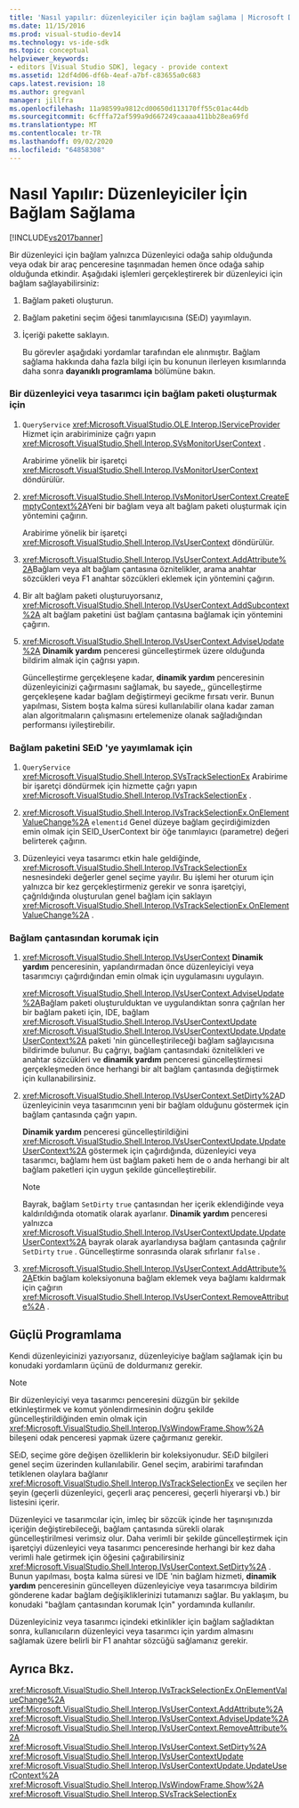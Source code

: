 ```yaml
---
title: 'Nasıl yapılır: düzenleyiciler için bağlam sağlama | Microsoft Docs'
ms.date: 11/15/2016
ms.prod: visual-studio-dev14
ms.technology: vs-ide-sdk
ms.topic: conceptual
helpviewer_keywords:
- editors [Visual Studio SDK], legacy - provide context
ms.assetid: 12df4d06-df6b-4eaf-a7bf-c83655a0c683
caps.latest.revision: 18
ms.author: gregvanl
manager: jillfra
ms.openlocfilehash: 11a98599a9812cd00650d113170ff55c01ac44db
ms.sourcegitcommit: 6cfffa72af599a9d667249caaaa411bb28ea69fd
ms.translationtype: MT
ms.contentlocale: tr-TR
ms.lasthandoff: 09/02/2020
ms.locfileid: "64858308"
---
```

# <a name="how-to-provide-context-for-editors"></a>Nasıl Yapılır: Düzenleyiciler İçin Bağlam Sağlama
[!INCLUDE[vs2017banner](../includes/vs2017banner.md)]

Bir düzenleyici için bağlam yalnızca Düzenleyici odağa sahip olduğunda veya odak bir araç penceresine taşınmadan hemen önce odağa sahip olduğunda etkindir. Aşağıdaki işlemleri gerçekleştirerek bir düzenleyici için bağlam sağlayabilirsiniz:  
  
1. Bağlam paketi oluşturun.  
  
2. Bağlam paketini seçim öğesi tanımlayıcısına (SEıD) yayımlayın.  
  
3. İçeriği pakette saklayın.  
  
   Bu görevler aşağıdaki yordamlar tarafından ele alınmıştır. Bağlam sağlama hakkında daha fazla bilgi için bu konunun ilerleyen kısımlarında daha sonra **dayanıklı programlama** bölümüne bakın.  
  
### <a name="to-create-a-context-bag-for-an-editor-or-a-designer"></a>Bir düzenleyici veya tasarımcı için bağlam paketi oluşturmak için  
  
1. `QueryService` <xref:Microsoft.VisualStudio.OLE.Interop.IServiceProvider> Hizmet için arabiriminize çağrı yapın <xref:Microsoft.VisualStudio.Shell.Interop.SVsMonitorUserContext> .  
  
     Arabirime yönelik bir işaretçi <xref:Microsoft.VisualStudio.Shell.Interop.IVsMonitorUserContext> döndürülür.  
  
2. <xref:Microsoft.VisualStudio.Shell.Interop.IVsMonitorUserContext.CreateEmptyContext%2A>Yeni bir bağlam veya alt bağlam paketi oluşturmak için yöntemini çağırın.  
  
     Arabirime yönelik bir işaretçi <xref:Microsoft.VisualStudio.Shell.Interop.IVsUserContext> döndürülür.  
  
3. <xref:Microsoft.VisualStudio.Shell.Interop.IVsUserContext.AddAttribute%2A>Bağlam veya alt bağlam çantasına öznitelikler, arama anahtar sözcükleri veya F1 anahtar sözcükleri eklemek için yöntemini çağırın.  
  
4. Bir alt bağlam paketi oluşturuyorsanız, <xref:Microsoft.VisualStudio.Shell.Interop.IVsUserContext.AddSubcontext%2A> alt bağlam paketini üst bağlam çantasına bağlamak için yöntemini çağırın.  
  
5. <xref:Microsoft.VisualStudio.Shell.Interop.IVsUserContext.AdviseUpdate%2A> **Dinamik yardım** penceresi güncelleştirmek üzere olduğunda bildirim almak için çağrısı yapın.  
  
     Güncelleştirme gerçekleşene kadar, **dinamik yardım** penceresinin düzenleyicinizi çağırmasını sağlamak, bu sayede,, güncelleştirme gerçekleşene kadar bağlam değiştirmeyi gecikme fırsatı verir. Bunun yapılması, Sistem boşta kalma süresi kullanılabilir olana kadar zaman alan algoritmaların çalışmasını ertelemenize olanak sağladığından performansı iyileştirebilir.  
  
### <a name="to-publish-the-context-bag-to-the-seid"></a>Bağlam paketini SEıD 'ye yayımlamak için  
  
1. `QueryService` <xref:Microsoft.VisualStudio.Shell.Interop.SVsTrackSelectionEx> Arabirime bir işaretçi döndürmek için hizmette çağrı yapın <xref:Microsoft.VisualStudio.Shell.Interop.IVsTrackSelectionEx> .  
  
2. <xref:Microsoft.VisualStudio.Shell.Interop.IVsTrackSelectionEx.OnElementValueChange%2A> `elementid` Genel düzeye bağlam geçirdiğimizden emin olmak için SEID_UserContext bir öğe tanımlayıcı (parametre) değeri belirterek çağırın.  
  
3. Düzenleyici veya tasarımcı etkin hale geldiğinde, <xref:Microsoft.VisualStudio.Shell.Interop.IVsTrackSelectionEx> nesnesindeki değerler genel seçime yayılır. Bu işlemi her oturum için yalnızca bir kez gerçekleştirmeniz gerekir ve sonra işaretçiyi, çağrıldığında oluşturulan genel bağlam için saklayın <xref:Microsoft.VisualStudio.Shell.Interop.IVsTrackSelectionEx.OnElementValueChange%2A> .  
  
### <a name="to-maintain-the-context-bag"></a>Bağlam çantasından korumak için  
  
1. <xref:Microsoft.VisualStudio.Shell.Interop.IVsUserContext> **Dinamik yardım** penceresinin, yapılandırmadan önce düzenleyiciyi veya tasarımcıyı çağırdığından emin olmak için uygulamasını uygulayın.  
  
     <xref:Microsoft.VisualStudio.Shell.Interop.IVsUserContext.AdviseUpdate%2A>Bağlam paketi oluşturulduktan ve uygulandıktan sonra çağrılan her bir bağlam paketi için, IDE, bağlam <xref:Microsoft.VisualStudio.Shell.Interop.IVsUserContextUpdate> <xref:Microsoft.VisualStudio.Shell.Interop.IVsUserContextUpdate.UpdateUserContext%2A> paketi 'nin güncelleştirileceği bağlam sağlayıcısına bildirimde bulunur. Bu çağrıyı, bağlam çantasındaki öznitelikleri ve anahtar sözcükleri ve **dinamik yardım** penceresi güncelleştirmesi gerçekleşmeden önce herhangi bir alt bağlam çantasında değiştirmek için kullanabilirsiniz.  
  
2. <xref:Microsoft.VisualStudio.Shell.Interop.IVsUserContext.SetDirty%2A>Düzenleyicinin veya tasarımcının yeni bir bağlam olduğunu göstermek için bağlam çantasında çağrı yapın.  
  
     **Dinamik yardım** penceresi güncelleştirildiğini <xref:Microsoft.VisualStudio.Shell.Interop.IVsUserContextUpdate.UpdateUserContext%2A> göstermek için çağırdığında, düzenleyici veya tasarımcı, bağlamı hem üst bağlam paketi hem de o anda herhangi bir alt bağlam paketleri için uygun şekilde güncelleştirebilir.  
  
    > [!NOTE]
    > Bayrak, bağlam `SetDirty` `true` çantasından her içerik eklendiğinde veya kaldırıldığında otomatik olarak ayarlanır. **Dinamik yardım** penceresi yalnızca <xref:Microsoft.VisualStudio.Shell.Interop.IVsUserContextUpdate.UpdateUserContext%2A> bayrak olarak ayarlandıysa bağlam çantasında çağrılır `SetDirty` `true` . Güncelleştirme sonrasında olarak sıfırlanır `false` .  
  
3. <xref:Microsoft.VisualStudio.Shell.Interop.IVsUserContext.AddAttribute%2A>Etkin bağlam koleksiyonuna bağlam eklemek veya bağlamı kaldırmak için çağırın <xref:Microsoft.VisualStudio.Shell.Interop.IVsUserContext.RemoveAttribute%2A> .  
  
## <a name="robust-programming"></a>Güçlü Programlama  
 Kendi düzenleyicinizi yazıyorsanız, düzenleyiciye bağlam sağlamak için bu konudaki yordamların üçünü de doldurmanız gerekir.  
  
> [!NOTE]
> Bir düzenleyiciyi veya tasarımcı penceresini düzgün bir şekilde etkinleştirmek ve komut yönlendirmesinin doğru şekilde güncelleştirildiğinden emin olmak için <xref:Microsoft.VisualStudio.Shell.Interop.IVsWindowFrame.Show%2A> bileşeni odak penceresi yapmak üzere çağırmanız gerekir.  
  
 SEıD, seçime göre değişen özelliklerin bir koleksiyonudur. SEıD bilgileri genel seçim üzerinden kullanılabilir. Genel seçim, arabirimi tarafından tetiklenen olaylara bağlanır <xref:Microsoft.VisualStudio.Shell.Interop.IVsTrackSelectionEx> ve seçilen her şeyin (geçerli düzenleyici, geçerli araç penceresi, geçerli hiyerarşi vb.) bir listesini içerir.  
  
 Düzenleyici ve tasarımcılar için, imleç bir sözcük içinde her taşınışınızda içeriğin değiştirebileceği, bağlam çantasında sürekli olarak güncelleştirilmesi verimsiz olur. Daha verimli bir şekilde güncelleştirmek için işaretçiyi düzenleyici veya tasarımcı penceresinde herhangi bir kez daha verimli hale getirmek için öğesini çağırabilirsiniz <xref:Microsoft.VisualStudio.Shell.Interop.IVsUserContext.SetDirty%2A> . Bunun yapılması, boşta kalma süresi ve IDE 'nin bağlam hizmeti, **dinamik yardım** penceresinin güncelleyen düzenleyiciye veya tasarımcıya bildirim gönderene kadar bağlam değişikliklerinizi tutamanızı sağlar. Bu yaklaşım, bu konudaki "bağlam çantasından korumak Için" yordamında kullanılır.  
  
 Düzenleyiciniz veya tasarımcı içindeki etkinlikler için bağlam sağladıktan sonra, kullanıcıların düzenleyici veya tasarımcı için yardım almasını sağlamak üzere belirli bir F1 anahtar sözcüğü sağlamanız gerekir.  
  
## <a name="see-also"></a>Ayrıca Bkz.  
 <xref:Microsoft.VisualStudio.Shell.Interop.IVsTrackSelectionEx.OnElementValueChange%2A>   
 <xref:Microsoft.VisualStudio.Shell.Interop.IVsUserContext.AddAttribute%2A>   
 <xref:Microsoft.VisualStudio.Shell.Interop.IVsUserContext.AdviseUpdate%2A>   
 <xref:Microsoft.VisualStudio.Shell.Interop.IVsUserContext.RemoveAttribute%2A>   
 <xref:Microsoft.VisualStudio.Shell.Interop.IVsUserContext.SetDirty%2A>   
 <xref:Microsoft.VisualStudio.Shell.Interop.IVsUserContextUpdate>   
 <xref:Microsoft.VisualStudio.Shell.Interop.IVsUserContextUpdate.UpdateUserContext%2A>   
 <xref:Microsoft.VisualStudio.Shell.Interop.IVsWindowFrame.Show%2A>   
 <xref:Microsoft.VisualStudio.Shell.Interop.SVsTrackSelectionEx>
